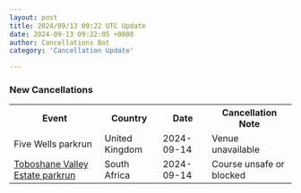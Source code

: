```yaml
---
layout: post
title: 2024/09/13 09:22 UTC Update
date: 2024-09-13 09:22:05 +0000
author: Cancellations Bot
category: 'Cancellation Update'

---
```


<h3>New Cancellations</h3>
<div class='hscrollable'>
<table style='width: 100%'>
    <tr>
        <th>Event</th>
        <th>Country</th>
        <th>Date</th>
        <th>Cancellation Note</th>
    </tr>
    <tr>
        <td>Five Wells parkrun</td>
        <td>United Kingdom</td>
        <td>2024-09-14</td>
        <td>Venue unavailable</td>
    </tr>
    <tr>
        <td><a href="https://www.parkrun.co.za/toboshanevalleyestate">Toboshane Valley Estate parkrun</a></td>
        <td>South Africa</td>
        <td>2024-09-14</td>
        <td>Course unsafe or blocked</td>
    </tr>
</table>
</div>

